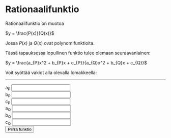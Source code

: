 # Rationaalifunktio

Rationaalifunktio on muotoa

$y = \frac{P(x)}{Q(x)}$

Jossa $P(x)$ ja $Q(x)$ ovat polynomifunktioita.

Tässä tapauksessa lopullinen funktio tulee olemaan
seuraavanlainen:

$y = \frac{a_{P}x^2 + b_{P}x + c_{P}}{a_{Q}x^2 + b_{Q}x + c_{Q}}$

Voit syöttää vakiot alla olevalla lomakkeella:

<hr />

<div class="form-group">
  <label for="a_P">a<sub>P</sub></label>
  <input type="number" step="0.1" id="a_P" class="form-control">
</div>

<div class="form-group">
  <label for="b_P">b<sub>P</sub></label>
  <input type="number" step="0.1" id="b_P" class="form-control">
</div>

<div class="form-group">
  <label for="c_P">c<sub>P</sub></label>
  <input type="number" step="0.1" id="c_P" class="form-control">
</div>

<div class="form-group">
  <label for="a_Q">a<sub>Q</sub></label>
  <input type="number" step="0.1" id="a_Q" class="form-control">
</div>

<div class="form-group">
  <label for="b_Q">b<sub>Q</sub></label>
  <input type="number" step="0.1" id="b_Q" class="form-control">
</div>

<div class="form-group">
  <label for="c_Q">c<sub>Q</sub></label>
  <input type="number" step="0.1" id="c_Q" class="form-control">
</div>

<div>
  <button id="drawButton" type="button" class="btn btn-dark">Piirrä funktio</button>
</div>
